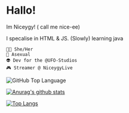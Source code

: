 # Hallo! 
Im Niceygy! ( call me nice-ee)

I specalise in HTML & JS. (Slowly) learning java 

    🏳️‍🌈 She/Her
    💖 Asexual 
    👽 Dev for the @UFO-Studios
    🎮 Streamer @ NiceygyLive

<img alt="GitHub Top Language" src="https://img.shields.io/github/languages/top/NiceygyLive/NiceygyLive.xyz" />

[![Anurag's github stats](https://github-readme-stats.vercel.app/api?username=NiceygyLive&theme=blue-green)](https://github.com/anuraghazra/github-readme-stats)

[![Top Langs](https://github-readme-stats.vercel.app/api/top-langs/?username=niceygylive&layout=compact)](https://github.com/anuraghazra/github-readme-stats)
